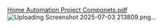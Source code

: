 [Home Automation Project Componets.pdf](https://github.com/user-attachments/files/21087360/Home.Automation.Project.Componets.pdf)
![Uploading Screenshot 2025-07-03 213809.png…]()
